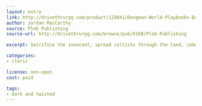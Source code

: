 ```yaml
---
layout: entry
link: http://drivethrurpg.com/product/123041/Dungeon-World-Playbooks-Dark-and-Twisted-Bundle
author: Jordan MacCarthy
source: Pleb Publishing
source-url: http://drivethrurpg.com/browse/pub/6168/Pleb-Publishing

excerpt: Sacrifice the innocent, spread cultists through the land, command undead and summon demons are just a few of the powers at this devoted one's disposal.

categories:
- cleric

license: non-open
cost: paid

tags:
- dark and twisted
---
```

